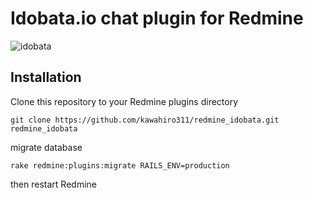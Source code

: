 # Idobata.io chat plugin for Redmine

![idobata](http://f.st-hatena.com/images/fotolife/k/kawahiro311/20140605/20140605201110.png)

## Installation

Clone this repository to your Redmine plugins directory
```
git clone https://github.com/kawahiro311/redmine_idobata.git redmine_idobata
```

migrate database
```
rake redmine:plugins:migrate RAILS_ENV=production
```

then restart Redmine
